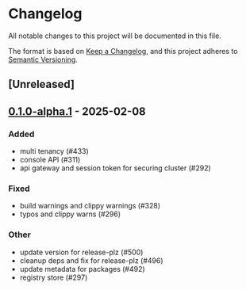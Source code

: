 # Changelog

All notable changes to this project will be documented in this file.

The format is based on [Keep a Changelog](https://keepachangelog.com/en/1.0.0/),
and this project adheres to [Semantic Versioning](https://semver.org/spec/v2.0.0.html).

## [Unreleased]

## [0.1.0-alpha.1](https://github.com/8xFF/atm0s-media-server/releases/tag/atm0s-media-server-secure-v0.1.0-alpha.1) - 2025-02-08

### Added

- multi tenancy  (#433)
- console API (#311)
- api gateway and session token for securing cluster (#292)

### Fixed

- build warnings and clippy warnings (#328)
- typos and clippy warns (#296)

### Other

- update version for release-plz (#500)
- cleanup deps and fix for release-plz (#496)
- update metadata for packages (#492)
- registry store (#297)
